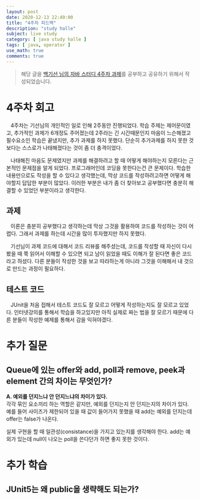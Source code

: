 ```yaml
---
layout: post
date: 2020-12-13 22:49:00
title: "4주차 피드백"
description: "study halle"
subject: live study
category: [ java study halle ]
tags: [ java, operator ]
use_math: true
comments: true
---
```


> 해당 글을 [백기선 님의 자바 스터디 4주차 과제](https://github.com/whiteship/live-study/issues/4)를 공부하고 공유하기 위해서 작성되었습니다.

# 4주차 회고

&nbsp;&nbsp;&nbsp;4주차는 기선님의 개인적인 일로 인해 2주동안 진행되었다. 학습 주제는 제어문이였고, 추가적인 과제가 6개정도 주어졌는데 2주라는 긴 시간때문인지 마음이 느슨해졌고 필수요소인 학습은 끝냈지만, 추가 과제를 하지 못했다. 단순히 추가과제를 하지 못한 것보다는 스스로가 나태해졌다는 것이 좀 더 충격이었다.

&nbsp;&nbsp;&nbsp;나태해진 마음도 문제였지만 과제를 해결하려고 할 때 어떻게 해야하는지 모른다는 근본적인 문제점을 알게 되었다. 프로그래머인데 코딩을 못한다는건 큰 문제이다. 학습한 내용만으로도 작성을 할 수 있다고 생각했는데, 막상 코드를 작성하려고하면 어떻게 해야할지 답답한 부분이 많았다. 이러한 부분은 내가 좀 더 찾아보고 공부했다면 충분히 해결할 수 있었던 부분이라고 생각한다.

## 과제

&nbsp;&nbsp;&nbsp;이론은 충분히 공부했다고 생각하는데 막상 그것을 활용하여 코드를 작성하는 것이 어렵다. 그래서 과제를 하는데 시간을 많이 투자했지만 하지 못했다.

&nbsp;&nbsp;&nbsp;기선님이 과제 코드에 대해서 코드 리뷰를 해주셨는데, 코드를 작성할 때 자신이 다시 봤을 때 쭉 읽어서 이해할 수 있으면 되고 남이 읽었을 때도 이해가 잘 된다면 좋은 코드라고 하셨다. 다른 분들이 작성한 것을 보고 따라하는게 아니라 그것을 이해해서 내 것으로 만드는 과정이 필요하다.

## 테스트 코드

&nbsp;&nbsp;&nbsp;JUnit을 처음 접해서 테스트 코드도 잘 모르고 어떻게 작성하는지도 잘 모르고 있었다. 인터넷강의를 통해서 학습을 하고있지만 아직 실제로 짜는 법을 잘 모르기 때문에 다른 분들이 작성한 예제를 통해서 감을 익혀야겠다.

# 추가 질문

## Queue에 있는 offer와 add, poll과 remove, peek과 element 간의 차이는 무엇인가?

<b>A. 예외를 던지느냐 안 던지느냐의 차이가 있다.</b>  
각각 묶인 요소끼리 하는 역할은 같지만, 예외를 던지는지 안 던지는지의 차이가 있다. 예를 들어 사이즈가 제한되어 있을 때 값이 들어가지 못했을 때 add는 예외를 던지는데 offer는 false가 나온다.

실제 구현을 할 때 일관성(consistance)을 가지고 있는지를 생각해야 한다. add는 예외가 있는데 null이 나오는 poll을 쓴다던가 하면 좋지 못한 것이다.

# 추가 학습

## JUnit5는 왜 public을 생략해도 되는가?
